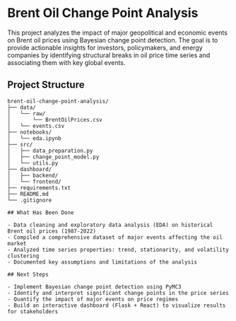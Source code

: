 # Brent Oil Change Point Analysis

This project analyzes the impact of major geopolitical and economic events on Brent oil prices using Bayesian change point detection. The goal is to provide actionable insights for investors, policymakers, and energy companies by identifying structural breaks in oil price time series and associating them with key global events.

## Project Structure

```
brent-oil-change-point-analysis/
├── data/
│   └── raw/
│       └── BrentOilPrices.csv
│   └── events.csv
├── notebooks/
│   └── eda.ipynb
├── src/
│   ├── data_preparation.py
│   ├── change_point_model.py
│   └── utils.py
├── dashboard/
│   ├── backend/
│   └── frontend/
├── requirements.txt
├── README.md
└── .gitignore

## What Has Been Done

- Data cleaning and exploratory data analysis (EDA) on historical Brent oil prices (1987-2022)
- Compiled a comprehensive dataset of major events affecting the oil market
- Analyzed time series properties: trend, stationarity, and volatility clustering
- Documented key assumptions and limitations of the analysis

## Next Steps

- Implement Bayesian change point detection using PyMC3
- Identify and interpret significant change points in the price series
- Quantify the impact of major events on price regimes
- Build an interactive dashboard (Flask + React) to visualize results for stakeholders

```
